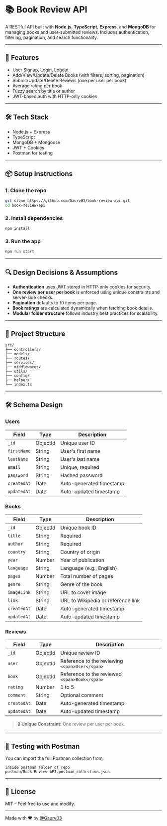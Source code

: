 # 📚 Book Review API

A RESTful API built with **Node.js**, **TypeScript**, **Express**, and **MongoDB** for managing books and user-submitted reviews. Includes authentication, filtering, pagination, and search functionality.

---

## 🚀 Features

* User Signup, Login, Logout
* Add/View/Update/Delete Books (with filters, sorting, pagination)
* Submit/Update/Delete Reviews (one per user per book)
* Average rating per book
* Fuzzy search by title or author
* JWT-based auth with HTTP-only cookies

---

## 🛠 Tech Stack

* Node.js + Express
* TypeScript
* MongoDB + Mongoose
* JWT + Cookies
* Postman for testing

---

## 📦 Setup Instructions

### 1. Clone the repo

```bash
git clone https://github.com/Gaurv03/book-review-api.git
cd book-review-api
```

### 2. Install dependencies

```bash
npm install
```

### 3. Run the app

```bash
npm run start
```

---

## 🔍 Design Decisions & Assumptions

* **Authentication** uses JWT stored in HTTP-only cookies for security.
* **One review per user per book** is enforced using unique constraints and server-side checks.
* **Pagination** defaults to 10 items per page.
* **Book ratings** are calculated dynamically when fetching book details.
* **Modular folder structure** follows industry best practices for scalability.

---

## 📁 Project Structure

```
src/
├── controllers/
├── models/
├── routes/
├── services/
├── middlewares/
├── utils/
├── config/
├── helper/
└── index.ts
```

---



## 🛠️ Schema Design

### **Users**

| Field         | Type     | Description              |
| ------------- | -------- | ------------------------ |
| `_id`       | ObjectId | Unique user ID           |
| `firstName` | String   | User's first name        |
| `lastName`  | String   | User's last name         |
| `email`     | String   | Unique, required         |
| `password`  | String   | Hashed password          |
| `createdAt` | Date     | Auto-generated timestamp |
| `updatedAt` | Date     | Auto-updated timestamp   |

### **Books**



| Field         | Type     | Description                        |
| ------------- | -------- | ---------------------------------- |
| `_id`       | ObjectId | Unique book ID                     |
| `title`     | String   | Required                           |
| `author`    | String   | Required                           |
| `country`   | String   | Country of origin                  |
| `year`      | Number   | Year of publication                |
| `language`  | String   | Language (e.g., English)           |
| `pages`     | Number   | Total number of pages              |
| `genre`     | String   | Genre of the book                  |
| `imageLink` | String   | URL to cover image                 |
| `link`      | String   | URL to Wikipedia or reference link |
| `createdAt` | Date     | Auto-generated timestamp           |
| `updatedAt` | Date     | Auto-updated timestamp             |

### **Reviews**

| Field         | Type     | Description                                      |
| ------------- | -------- | ------------------------------------------------ |
| `_id`       | ObjectId | Unique review ID                                 |
| `user`      | ObjectId | Reference to the reviewing `<span>User</span>` |
| `book`      | ObjectId | Reference to the reviewed `<span>Book</span>`  |
| `rating`    | Number   | 1 to 5                                           |
| `comment`   | String   | Optional comment                                 |
| `createdAt` | Date     | Auto-generated timestamp                         |
| `updatedAt` | Date     | Auto-updated timestamp                           |

> 🔒 **Unique Constraint:** One review per user per book.

---



## 🧰 Testing with Postman

You can import the full Postman collection from:

```
inside postman folder of repo
postman/Book Review API.postman_collection.json
```

---

## 📄 License

MIT – Feel free to use and modify.

---

Made with ❤️ by [@Gaurv03](https://github.com/Gaurv03)
